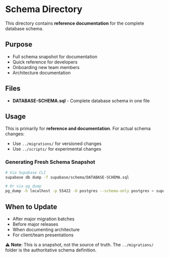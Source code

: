 # Schema Directory

This directory contains **reference documentation** for the complete database schema.

## Purpose
- Full schema snapshot for documentation
- Quick reference for developers
- Onboarding new team members
- Architecture documentation

## Files

- **DATABASE-SCHEMA.sql** - Complete database schema in one file

## Usage

This is primarily for **reference and documentation**. For actual schema changes:
- Use `../migrations/` for versioned changes
- Use `../scripts/` for experimental changes

### Generating Fresh Schema Snapshot
```bash
# Via Supabase CLI
supabase db dump -f supabase/schema/DATABASE-SCHEMA.sql

# Or via pg_dump
pg_dump -h localhost -p 55422 -U postgres --schema-only postgres > supabase/schema/DATABASE-SCHEMA.sql
```

## When to Update

- After major migration batches
- Before major releases
- When documenting architecture
- For client/team presentations

⚠️ **Note**: This is a snapshot, not the source of truth. The `../migrations/` folder is the authoritative schema definition.

